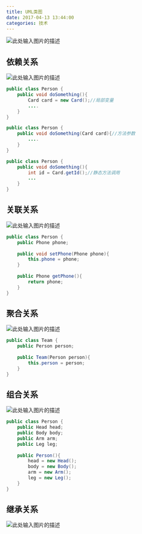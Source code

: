```yaml
---
title: UML类图
date: 2017-04-13 13:44:00
categories: 技术
---
```


![此处输入图片的描述][1]

<!-- more -->

## 依赖关系

![此处输入图片的描述][2]

``` java
public class Person {  
    public void doSomething(){  
        Card card = new Card();//局部变量  
        ....  
    }  
} 
```

``` java
public class Person {  
    public void doSomething(Card card){//方法参数  
        ....  
    }  
}  
```

``` java
public class Person {  
    public void doSomething(){  
        int id = Card.getId();//静态方法调用  
        ...  
    }  
} 
```

## 关联关系

![此处输入图片的描述][3]

``` java
public class Person {  
    public Phone phone;  
      
    public void setPhone(Phone phone){        
        this.phone = phone;  
    }  
      
    public Phone getPhone(){          
        return phone;  
    }  
} 
```

## 聚合关系

![此处输入图片的描述][4]

``` java
public class Team {  
    public Person person;  
      
    public Team(Person person){  
        this.person = person;  
    }  
}  
```

## 组合关系

![此处输入图片的描述][5]

``` java
public class Person {  
    public Head head;  
    public Body body;  
    public Arm arm;  
    public Leg leg;  
      
    public Person(){  
        head = new Head();  
        body = new Body();  
        arm = new Arm();  
        leg = new Leg();  
    }  
} 
```

## 继承关系

![此处输入图片的描述][6]


  [1]: http://pic002.cnblogs.com/images/2012/457289/2012101817534290.jpg
  [2]: http://ww4.sinaimg.cn/large/698f7fe7gy1fel05wul86j20s5098gm9.jpg
  [3]: http://ww4.sinaimg.cn/large/698f7fe7gy1fel05vvsecj20q20973yy.jpg
  [4]: http://ww4.sinaimg.cn/large/698f7fe7gy1fel05wmwdcj20q20br0tq.jpg
  [5]: http://ww4.sinaimg.cn/large/698f7fe7gy1fel05wr3ysj20q20f3758.jpg
  [6]: http://ww4.sinaimg.cn/large/698f7fe7gy1fel05w7b5bj20q30eq757.jpg